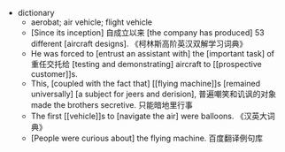 - dictionary 
    - aerobat; air vehicle; flight vehicle
    - [Since its inception] 自成立以来 [the company has produced] 53 different [aircraft designs]. 《柯林斯高阶英汉双解学习词典》
    - He was forced to [entrust an assistant with] the [important task] of 重任交托给 [testing and demonstrating] aircraft to [[prospective customer]]s. 
    - This, [coupled with the fact that] [[flying machine]]s [remained universally] [a subject for jeers and derision], 普遍嘲笑和讥讽的对象 made the brothers secretive. 只能暗地里行事
    - The first [[vehicle]]s to [navigate the air] were balloons. 《汉英大词典》
    - [People were curious about] the flying machine. 百度翻译例句库

